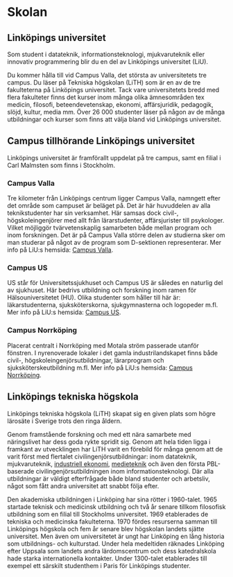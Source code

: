 Skolan
======

Linköpings universitet
----------------------

Som student i datateknik, informationsteknologi, mjukvaruteknik eller innovativ programmering blir du en del av Linköpings universitet (LiU).

Du kommer hålla till vid Campus Valla, det största av universitetets tre campus. Du läser på Tekniska högskolan (LiTH) som är en av de tre fakulteterna på Linköpings universitet. Tack vare universitetets bredd med flera fakulteter finns det kurser inom många olika ämnesområden tex medicin, filosofi, beteendevetenskap, ekonomi, affärsjuridik, pedagogik, slöjd, kultur, media mm. Över 26 000 studenter läser på någon av de många utbildningar och kurser som finns att välja bland vid Linköpings universitet.

Campus tillhörande Linköpings universitet
-----------------------------------------

Linköpings universitet är framförallt uppdelat på tre campus, samt en filial i Carl Malmsten som finns i Stockholm.

### Campus Valla

Tre kilometer från Linköpings centrum ligger Campus Valla, namngett efter det område som campuset är beläget på. Det är här huvuddelen av alla teknikstudenter har sin verksamhet. Här samsas dock civil-, högskoleingenjörer med allt från lärarstudenter, affärsjurister till psykologer. Vilket möjliggör tvärvetenskaplig samarbeten både mellan program och inom forskningen. Det är på Campus Valla större delen av studierna sker om man studerar på något av de program som D-sektionen representerar. Mer info på LiU:s hemsida: [Campus Valla](https://liu.se/artikel/campus-valla "Campus Valla").

### Campus US

US står för Universitetssjukhuset och Campus US är således en naturlig del av sjukhuset. Här bedrivs utbildning och forskning inom ramen för Hälsouniversitetet (HU). Olika studenter som håller till här är: läkarstudenterna, sjuksköterskorna, sjukgymnasterna och logopeder m.fl. Mer info på LiU:s hemsida: [Campus US](https://liu.se/artikel/campus-us).

### Campus Norrköping

Placerat centralt i Norrköping med Motala ström passerade utanför fönstren. I nyrenoverade lokaler i det gamla industrilandskapet finns både civil-, högskoleingenjörsutbildningar, lärarprogram och sjuksköterskeutbildning m.fl. Mer info på LiU:s hemsida: [Campus Norrköping](https://liu.se/artikel/campus-norrkoping).

Linköpings tekniska högskola
----------------------------

Linköpings tekniska högskola (LiTH) skapat sig en given plats som högre lärosäte i Sverige trots den ringa åldern.

Genom framstående forskning och med ett nära samarbete med näringslivet har dess goda rykte spridit sig. Genom att hela tiden ligga i framkant av utvecklingen har LiTH varit en förebild för många genom att de varit först med flertalet civilingenjörsutbildningar: inom datateknik, mjukvaruteknik, [industriell ekonomi](https://www.isektionen.se), [medieteknik](http://medieteknik.nu) och även den första PBL-baserade civilingenjörsutbildningen inom informationsteknologi. Där alla utbildningar är väldigt efterfrågade både bland studenter och arbetsliv, något som fått andra universitet att snabbt följa efter.

Den akademiska utbildningen i Linköping har sina rötter i 1960-talet. 1965 startade teknisk och medicinsk utbildning och två år senare tillkom filosofisk utbildning som en filial till Stockholms universitet. 1969 etablerades de tekniska och medicinska fakulteterna. 1970 fördes resurserna samman till Linköpings högskola och fem år senare blev högskolan landets sjätte universitet. Men även om universitetet är ungt har Linköping en lång historia som utbildnings- och kulturstad. Under hela medeltiden räknades Linköping efter Uppsala som landets andra lärdomscentrum och dess katedralskola hade starka internationella kontakter. Under 1300-talet etablerades till exempel ett särskilt studenthem i Paris för Linköpings studenter.